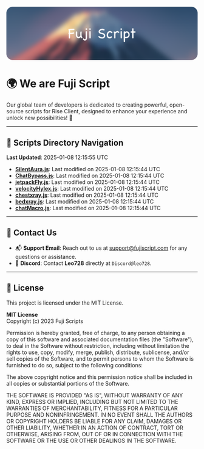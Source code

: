 ![Banner](.github/b.webp)

# 🌍 **We are Fuji Script**

Our global team of developers is dedicated to creating powerful, open-source scripts for Rise Client, designed to enhance your experience and unlock new possibilities! 🌟

---
<!-- SCRIPTS_NAVIGATION_START -->
## 📂 **Scripts Directory Navigation**

**Last Updated**: 2025-01-08 12:15:55 UTC

- **[SilentAura.js](scripts/SilentAura.js)**: Last modified on 2025-01-08 12:15:44 UTC
- **[ChatBypass.js](scripts/ChatBypass.js)**: Last modified on 2025-01-08 12:15:44 UTC
- **[jetpackFly.js](scripts/jetpackFly.js)**: Last modified on 2025-01-08 12:15:44 UTC
- **[velocityHylex.js](scripts/velocityHylex.js)**: Last modified on 2025-01-08 12:15:44 UTC
- **[chestxray.js](scripts/chestxray.js)**: Last modified on 2025-01-08 12:15:44 UTC
- **[bedxray.js](scripts/bedxray.js)**: Last modified on 2025-01-08 12:15:44 UTC
- **[chatMacro.js](scripts/chatMacro.js)**: Last modified on 2025-01-08 12:15:44 UTC

<!-- SCRIPTS_NAVIGATION_END -->

---

## 💬 **Contact Us**  
- 📬 **Support Email**: Reach out to us at [support@fujiscript.com](mailto:support@fujiscript.com) for any questions or assistance.  
- 💬 **Discord**: Contact **Leo728** directly at `Discord@leo728`.

---

## 📜 **License**

This project is licensed under the MIT License.  

**MIT License**  
Copyright (c) 2023 Fuji Scripts  

Permission is hereby granted, free of charge, to any person obtaining a copy of this software and associated documentation files (the "Software"), to deal in the Software without restriction, including without limitation the rights to use, copy, modify, merge, publish, distribute, sublicense, and/or sell copies of the Software, and to permit persons to whom the Software is furnished to do so, subject to the following conditions:  

The above copyright notice and this permission notice shall be included in all copies or substantial portions of the Software.  

THE SOFTWARE IS PROVIDED "AS IS", WITHOUT WARRANTY OF ANY KIND, EXPRESS OR IMPLIED, INCLUDING BUT NOT LIMITED TO THE WARRANTIES OF MERCHANTABILITY, FITNESS FOR A PARTICULAR PURPOSE AND NONINFRINGEMENT. IN NO EVENT SHALL THE AUTHORS OR COPYRIGHT HOLDERS BE LIABLE FOR ANY CLAIM, DAMAGES OR OTHER LIABILITY, WHETHER IN AN ACTION OF CONTRACT, TORT OR OTHERWISE, ARISING FROM, OUT OF OR IN CONNECTION WITH THE SOFTWARE OR THE USE OR OTHER DEALINGS IN THE SOFTWARE.  
